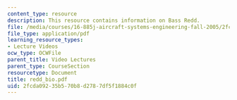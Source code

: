 ```yaml
---
content_type: resource
description: This resource contains information on Bass Redd.
file: /media/courses/16-885j-aircraft-systems-engineering-fall-2005/2fcda09235b570b8d2787df5f1884c0f_redd_bio.pdf
file_type: application/pdf
learning_resource_types:
- Lecture Videos
ocw_type: OCWFile
parent_title: Video Lectures
parent_type: CourseSection
resourcetype: Document
title: redd_bio.pdf
uid: 2fcda092-35b5-70b8-d278-7df5f1884c0f
---
```

